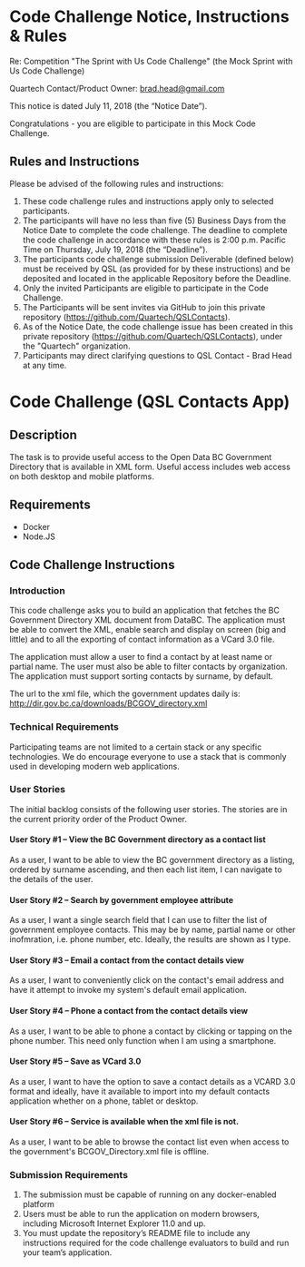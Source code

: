 # Code Challenge Notice, Instructions & Rules

Re: Competition "The Sprint with Us Code Challenge" (the Mock Sprint with Us Code Challenge)

Quartech Contact/Product Owner: brad.head@gmail.com 

This notice is dated July 11, 2018 (the “Notice Date”).

Congratulations - you are eligible to participate in this Mock Code Challenge.

## Rules and Instructions

Please be advised of the following rules and instructions:

1. These code challenge rules and instructions apply only to selected participants.
2. The participants will have no less than five (5) Business Days from the Notice Date to complete the code challenge. The deadline to complete the code challenge in accordance with these rules is 2:00 p.m. Pacific Time on Thursday, July 19, 2018 (the “Deadline”).
3. The participants code challenge submission Deliverable (defined below) must be received by QSL (as provided for by these instructions) and be deposited and located in the applicable Repository before the Deadline.
4. Only the invited Participants are eligible to participate in the Code Challenge.
5. The Participants will be sent invites via GitHub to join this private repository (https://github.com/Quartech/QSLContacts). 
6. As of the Notice Date, the code challenge issue has been created in this private repository (https://github.com/Quartech/QSLContacts), under the "Quartech" organization.
7. Participants may direct clarifying questions to QSL Contact - Brad Head at any time.

# Code Challenge (QSL Contacts App)

## Description

The task is to provide useful access to the Open Data BC Government Directory that is available in XML form. Useful access includes web access on both desktop and mobile platforms.

## Requirements

* Docker
* Node.JS

## Code Challenge Instructions

### Introduction

This code challenge asks you to build an application that fetches the BC Government Directory XML document from DataBC.  The application must be able to convert the XML, enable search and display on screen (big and little) and to all the exporting of contact information as a VCard 3.0 file.

The application must allow a user to find a contact by at least name or partial name.  The user must also be able to filter contacts by organization.
The application must support sorting contacts by surname, by default.

The url to the xml file, which the government updates daily is: http://dir.gov.bc.ca/downloads/BCGOV_directory.xml

### Technical Requirements

Participating teams are not limited to a certain stack or any specific technologies.  We do encourage everyone to use a stack that is commonly used in developing modern web applications.

### User Stories

The initial backlog consists of the following user stories.  The stories are in the current priority order of the Product Owner.

#### User Story #1 – View the BC Government directory as a contact list

As a user, I want to be able to view the BC government directory as a listing, ordered by surname ascending, and then each list item, I can navigate to the details of the user. 

#### User Story #2 – Search by government employee attribute

As a user, I want a single search field that I can use to filter the list of government employee contacts. This may be by name, partial name or other inofmration, i.e. phone number, etc. Ideally, the results are shown as I type.

#### User Story #3 – Email a contact from the contact details view 

As a user, I want to conveniently click on the contact's email address and have it attempt to invoke my system's default email application.

#### User Story #4 – Phone a contact from the contact details view

As a user, I want to be able to phone a contact by clicking or tapping on the phone number. This need only function when I am using a smartphone.
 
#### User Story #5 – Save as VCard 3.0 

As a user, I want to have the option to save a contact details as a VCARD 3.0 format and ideally, have it available to import into my default contacts application whether on a phone, tablet or desktop. 

#### User Story #6 – Service is available when the xml file is not.

As a user, I want to be able to browse the contact list even when access to the government's BCGOV_Directory.xml file is offline.

### Submission Requirements

1. The submission must be capable of running on any docker-enabled platform
2. Users must be able to run the application on modern browsers, including Microsoft Internet Explorer 11.0 and up.
3. You must update the repository’s README file to include any instructions required for the code challenge evaluators to build and run your team’s application.
